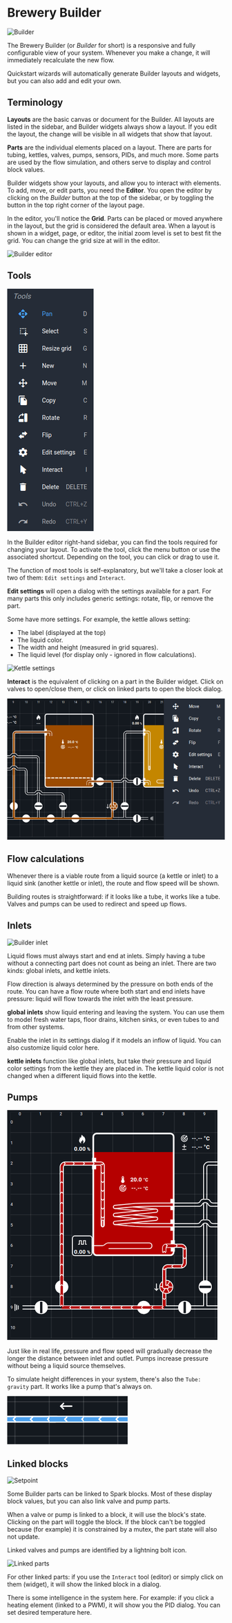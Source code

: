 # Brewery Builder

![Builder](../images/herms-builder-widget.gif)

The Brewery Builder (or *Builder* for short) is a responsive and fully configurable view of your system.
Whenever you make a change, it will immediately recalculate the new flow.

Quickstart wizards will automatically generate Builder layouts and widgets, but you can also add and edit your own.

## Terminology

**Layouts** are the basic canvas or document for the Builder.
All layouts are listed in the sidebar, and Builder widgets always show a layout.
If you edit the layout, the change will be visible in all widgets that show that layout.

**Parts** are the individual elements placed on a layout. There are parts for tubing, kettles, valves, pumps, sensors, PIDs, and much more.
Some parts are used by the flow simulation, and others serve to display and control block values.

Builder widgets show your layouts, and allow you to interact with elements. To add, move, or edit parts, you need the **Editor**.
You open the editor by clicking on the *Builder* button at the top of the sidebar, or by toggling the button in the top right corner of the layout page.

In the editor, you'll notice the **Grid**. Parts can be placed or moved anywhere in the layout, but the grid is considered the default area.
When a layout is shown in a widget, page, or editor, the initial zoom level is set to best fit the grid.
You can change the grid size at will in the editor.

![Builder editor](../images/herms-builder-editor-add.gif)

## Tools

![Builder tools](../images/builder-tools.png)

In the Builder editor right-hand sidebar, you can find the tools required for changing your layout.
To activate the tool, click the menu button or use the associated shortcut.
Depending on the tool, you can click or drag to use it.

The function of most tools is self-explanatory, but we'll take a closer look at two of them: `Edit settings` and `Interact`.

**Edit settings** will open a dialog with the settings available for a part.
For many parts this only includes generic settings: rotate, flip, or remove the part.

Some have more settings. For example, the kettle allows setting:

- The label (displayed at the top)
- The liquid color.
- The width and height (measured in grid squares).
- The liquid level (for display only - ignored in flow calculations).

![Kettle settings](../images/builder-kettle-settings.png)

**Interact** is the equivalent of clicking on a part in the Builder widget. Click on valves to open/close them, or click on linked parts to open the block dialog.

![Interact](../images/builder-interact.gif)

## Flow calculations

Whenever there is a viable route from a liquid source (a kettle or inlet) to a liquid sink (another kettle or inlet), the route and flow speed will be shown.

Building routes is straightforward: if it looks like a tube, it works like a tube. Valves and pumps can be used to redirect and speed up flows.

## Inlets

![Builder inlet](../images/builder-inlet.png)

Liquid flows must always start and end at inlets. Simply having a tube without a connecting part does not count as being an inlet. There are two kinds: global inlets, and kettle inlets.

Flow direction is always determined by the pressure on both ends of the route. You can have a flow route where both start and end inlets have pressure: liquid will flow towards the inlet with the least pressure.

**global inlets** show liquid entering and leaving the system. You can use them to model fresh water taps, floor drains, kitchen sinks, or even tubes to and from other systems.

Enable the inlet in its settings dialog if it models an inflow of liquid. You can also customize liquid color here.

**kettle inlets** function like global inlets, but take their pressure and liquid color settings from the kettle they are placed in.
The kettle liquid color is not changed when a different liquid flows into the kettle.

## Pumps

![Pumps](../images/builder-pumps.gif)

Just like in real life, pressure and flow speed will gradually decrease the longer the distance between inlet and outlet.
Pumps increase pressure without being a liquid source themselves.

To simulate height differences in your system, there's also the `Tube: gravity` part. It works like a pump that's always on.

![Gravity Tube](../images/builder-gravity-tube.gif)

## Linked blocks

![Setpoint](../images/builder-setpoint.png)

Some Builder parts can be linked to Spark blocks. Most of these display block values, but you can also link valve and pump parts.

When a valve or pump is linked to a block, it will use the block's state. Clicking on the part will toggle the block. If the block can't be toggled because (for example) it is constrained by a mutex, the part state will also not update.

Linked valves and pumps are identified by a lightning bolt icon.

![Linked parts](../images/builder-linked-parts.png)

For other linked parts: if you use the `Interact` tool (editor) or simply click on them (widget), it will show the linked block in a dialog.

There is some intelligence in the system here. For example: if you click a heating element (linked to a PWM), it will show you the PID dialog. You can set desired temperature here.
